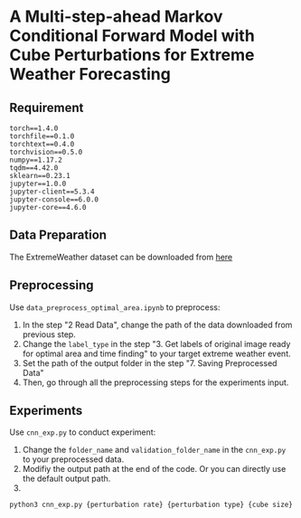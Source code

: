 # A Multi-step-ahead Markov Conditional Forward Model with Cube Perturbations for Extreme Weather Forecasting

Requirement
---
```
torch==1.4.0
torchfile==0.1.0
torchtext==0.4.0
torchvision==0.5.0
numpy==1.17.2
tqdm==4.42.0
sklearn==0.23.1
jupyter==1.0.0
jupyter-client==5.3.4
jupyter-console==6.0.0
jupyter-core==4.6.0
```

Data Preparation
---
The ExtremeWeather dataset can be downloaded from [here](https://academictorrents.com/details/c5bf370a90cae548d5a306c1be7d79186b9f60b9)

Preprocessing
---
Use ```data_preprocess_optimal_area.ipynb``` to preprocess:
1. In the step "2 Read Data", change the path of the data downloaded from previous step.
2. Change the ```label_type``` in the step "3. Get labels of original image ready for optimal area and time finding" to your target extreme weather event.
3. Set the path of the output folder in the step "7. Saving Preprocessed Data"
4. Then, go through all the preprocessing steps for the experiments input.

Experiments
---
Use ```cnn_exp.py``` to conduct experiment:
1. Change the ```folder_name``` and ```validation_folder_name``` in the ```cnn_exp.py``` to your preprocessed data.
2. Modifiy the output path at the end of the code. Or you can directly use the default output path.
3.
```shell=bash
python3 cnn_exp.py {perturbation rate} {perturbation type} {cube size}
